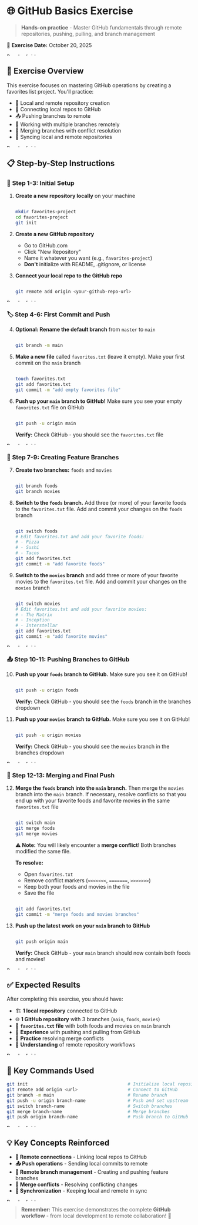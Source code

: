 # 🌐 GitHub Basics Exercise

> **Hands-on practice** - Master GitHub fundamentals through remote repositories, pushing, pulling, and branch management

📅 **Exercise Date:** October 20, 2025

<img src="../../purple-divisor.svg" width="100%" height="6" alt="Purple divider">

## 🎯 Exercise Overview

This exercise focuses on mastering GitHub operations by creating a favorites list project. You'll practice:

- 📁 Local and remote repository creation
- 🔗 Connecting local repos to GitHub
- 📤 Pushing branches to remote
- 🌿 Working with multiple branches remotely
- 🔀 Merging branches with conflict resolution
- 🔄 Syncing local and remote repositories

<img src="../../purple-divisor.svg" width="100%" height="6" alt="Purple divider">

## 📋 Step-by-Step Instructions

### 🚀 **Step 1-3: Initial Setup**

1. **Create a new repository locally** on your machine

   ```bash

   mkdir favorites-project
   cd favorites-project
   git init
   ```

2. **Create a new GitHub repository**
   - Go to GitHub.com
   - Click "New Repository"
   - Name it whatever you want (e.g., `favorites-project`)
   - **Don't** initialize with README, .gitignore, or license

3. **Connect your local repo to the GitHub repo**

   ```bash

   git remote add origin <your-github-repo-url>
   ```

<img src="../../purple-divisor.svg" width="100%" height="6" alt="Purple divider">

### 🏷️ **Step 4-6: First Commit and Push**

4. **Optional: Rename the default branch** from `master` to `main`

   ```bash

   git branch -m main
   ```

5. **Make a new file** called `favorites.txt` (leave it empty). Make your first commit on the `main` branch

   ```bash

   touch favorites.txt
   git add favorites.txt
   git commit -m "add empty favorites file"
   ```

6. **Push up your `main` branch to GitHub!** Make sure you see your empty `favorites.txt` file on GitHub

   ```bash

   git push -u origin main
   ```

   **Verify:** Check GitHub - you should see the `favorites.txt` file

<img src="../../purple-divisor.svg" width="100%" height="6" alt="Purple divider">

### 🌿 **Step 7-9: Creating Feature Branches**

7. **Create two branches:** `foods` and `movies`

   ```bash

   git branch foods
   git branch movies
   ```

8. **Switch to the `foods` branch.** Add three (or more) of your favorite foods to the `favorites.txt` file. Add and commit your changes on the `foods` branch

   ```bash

   git switch foods
   # Edit favorites.txt and add your favorite foods:
   # - Pizza
   # - Sushi
   # - Tacos
   git add favorites.txt
   git commit -m "add favorite foods"
   ```

9. **Switch to the `movies` branch** and add three or more of your favorite movies to the `favorites.txt` file. Add and commit your changes on the `movies` branch

   ```bash

   git switch movies
   # Edit favorites.txt and add your favorite movies:
   # - The Matrix
   # - Inception
   # - Interstellar
   git add favorites.txt
   git commit -m "add favorite movies"
   ```

<img src="../../purple-divisor.svg" width="100%" height="6" alt="Purple divider">

### 📤 **Step 10-11: Pushing Branches to GitHub**

10. **Push up your `foods` branch to GitHub.** Make sure you see it on GitHub!

    ```bash

    git push -u origin foods
    ```

    **Verify:** Check GitHub - you should see the `foods` branch in the branches dropdown

11. **Push up your `movies` branch to GitHub.** Make sure you see it on GitHub!

    ```bash

    git push -u origin movies
    ```

    **Verify:** Check GitHub - you should see the `movies` branch in the branches dropdown

<img src="../../purple-divisor.svg" width="100%" height="6" alt="Purple divider">

### 🔀 **Step 12-13: Merging and Final Push**

12. **Merge the `foods` branch into the `main` branch.** Then merge the `movies` branch into the `main` branch. If necessary, resolve conflicts so that you end up with your favorite foods and favorite movies in the same `favorites.txt` file

    ```bash

    git switch main
    git merge foods
    git merge movies
    ```

    **⚠️ Note:** You will likely encounter a **merge conflict**! Both branches modified the same file.

    **To resolve:**
    - Open `favorites.txt`
    - Remove conflict markers (`<<<<<<<`, `=======`, `>>>>>>>`)
    - Keep both your foods and movies in the file
    - Save the file

    ```bash

    git add favorites.txt
    git commit -m "merge foods and movies branches"
    ```

13. **Push up the latest work on your `main` branch to GitHub**

    ```bash

    git push origin main
    ```

    **Verify:** Check GitHub - your `main` branch should now contain both foods and movies!

<img src="../../purple-divisor.svg" width="100%" height="6" alt="Purple divider">

## ✅ Expected Results

After completing this exercise, you should have:

- 🏗️ **1 local repository** connected to GitHub
- 🌐 **1 GitHub repository** with 3 branches (`main`, `foods`, `movies`)
- 📄 **`favorites.txt` file** with both foods and movies on `main` branch
- 🎯 **Experience** with pushing and pulling from GitHub
- 📝 **Practice** resolving merge conflicts
- 🔗 **Understanding** of remote repository workflows

<img src="../../purple-divisor.svg" width="100%" height="6" alt="Purple divider">

## 🔧 Key Commands Used

```bash
git init                                      # Initialize local repository
git remote add origin <url>                   # Connect to GitHub
git branch -m main                            # Rename branch
git push -u origin branch-name                # Push and set upstream
git switch branch-name                        # Switch branches
git merge branch-name                         # Merge branches
git push origin branch-name                   # Push branch to GitHub
```

<img src="../../purple-divisor.svg" width="100%" height="6" alt="Purple divider">

## 💡 Key Concepts Reinforced

- **🔗 Remote connections** - Linking local repos to GitHub
- **📤 Push operations** - Sending local commits to remote
- **🌿 Remote branch management** - Creating and pushing feature branches
- **🔀 Merge conflicts** - Resolving conflicting changes
- **🔄 Synchronization** - Keeping local and remote in sync

<img src="../../purple-divisor.svg" width="100%" height="6" alt="Purple divider">

> **Remember:** This exercise demonstrates the complete **GitHub workflow** - from local development to remote collaboration! 🚀
